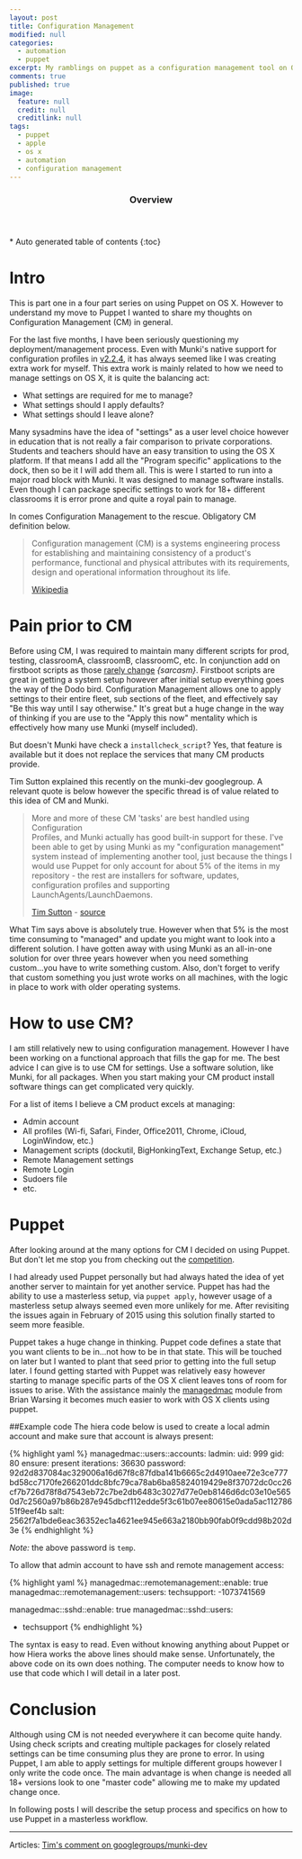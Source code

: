 ```yaml
---
layout: post
title: Configuration Management
modified: null
categories: 
  - automation
  - puppet
excerpt: My ramblings on puppet as a configuration management tool on OS X.
comments: true
published: true
image: 
  feature: null
  credit: null
  creditlink: null
tags: 
  - puppet
  - apple
  - os x
  - automation
  - configuration management
---
```


<section id="table-of-contents" class="toc">
  <header>
    <h3>Overview</h3>
  </header>
<div id="drawer" markdown="1">
*  Auto generated table of contents
{:toc}
</div>
</section><!-- /#table-of-contents -->



# Intro
This is part one in a four part series on using Puppet on OS X. However to understand my move to Puppet I wanted to share my thoughts on Configuration Management (CM) in general.

For the last five months, I have been seriously questioning my deployment/management process. Even with Munki's native support for configuration profiles in [v2.2.4](https://github.com/munki/munki/releases/tag/v2.2.4), it has always seemed like I was creating extra work for myself. This extra work is mainly related to how we need to manage settings on OS X, it is quite the balancing act:

* What settings are required for me to manage?
* What settings should I apply defaults?
* What settings should I leave alone? 

Many sysadmins have the idea of "settings" as a user level choice however in education that is not really a fair comparison to private corporations. Students and teachers should have an easy transition to using the OS X platform. If that means I add all the "Program specific" applications to the dock, then so be it I will add them all. This is were I started to run into a major road block with Munki. It was designed to manage software installs. Even though I can package specific settings to work for 18+ different classrooms it is error prone  and quite a royal pain to manage. 

In comes Configuration Management to the rescue. Obligatory CM definition below. 

> Configuration management (CM) is a systems engineering process for establishing and maintaining consistency of a product's performance, functional and physical attributes with its requirements, design and operational information throughout its life.
> 
> [Wikipedia](en.wikipedia.org/wiki/Configuration_management)
 
# Pain prior to CM
Before using CM, I was required to maintain many different scripts for prod, testing, classroomA, classroomB, classroomC, etc. In conjunction add on firstboot scripts as those [rarely change](https://github.com/rtrouton/rtrouton_scripts/tree/master/rtrouton_scripts/first_boot) *{sarcasm}*. Firstboot scripts are great in getting a system setup however after initial setup everything goes the way of the Dodo bird. Configuration Management allows one to apply settings to their entire fleet, sub sections of the fleet, and effectively say "Be this way until I say otherwise." It's great but a huge change in the way of thinking if you are use to the "Apply this now" mentality which is effectively how many use Munki (myself included).

But doesn't Munki have check a ``installcheck_script``? Yes, that feature is available but it does not replace the services that many CM products provide. 

Tim Sutton explained this recently on the munki-dev googlegroup. A relevant quote is below however the specific thread is of value related to this idea of CM and Munki.

> More and more of these CM 'tasks' are best handled using Configuration  
> Profiles, and Munki actually has good built-in support for these. I've  
> been able to get by using Munki as my "configuration management"  
> system instead of implementing another tool, just because the things I  
> would use Puppet for only account for about 5% of the items in my  
> repository - the rest are installers for software, updates,  
> configuration profiles and supporting LaunchAgents/LaunchDaemons.  
> 
> [Tim Sutton](https://twitter.com/tvsutton) - [source](https://groups.google.com/d/msg/munki-dev/l_T_aZM9TGU/yb-CWZAv7UQJ)

What Tim says above is absolutely true. However when that 5% is the most time consuming to "managed" and update you might want to look into a different solution. I have gotten away with using Munki as an all-in-one solution for over three years however when you need something custom...you have to write something custom. Also, don't forget to verify that custom something you just wrote works on all machines, with the logic in place to work with older operating systems. 

# How to use CM?
I am still relatively new to using configuration management. However I have been working on a functional approach that fills the gap for me. The best advice I can give is to use CM for settings. Use a software solution, like Munki, for all packages. When you start making your CM product install software things can get complicated very quickly. 

For a list of items I believe a CM product excels at managing:

* Admin account
* All profiles (Wi-fi, Safari, Finder, Office2011, Chrome, iCloud, LoginWindow, etc.)
* Management scripts (dockutil, BigHonkingText, Exchange Setup, etc.)
* Remote Management settings
* Remote Login
* Sudoers file
* etc.

# Puppet
After looking around at the many options for CM I decided on using Puppet. But don't let me stop you from checking out the [competition](http://en.wikipedia.org/wiki/Comparison_of_open-source_configuration_management_software).

I had already used Puppet personally but had always hated the idea of yet another server to maintain for yet another service. Puppet has had the ability to use a masterless setup, via ``puppet apply``, however usage of a masterless setup always seemed even more unlikely for me. After revisiting the issues again in February of 2015 using this solution finally started to seem more feasible. 

Puppet takes a huge change in thinking. Puppet code defines a state that you want clients to be in...not how to be in that state. This will be touched on later but I wanted to plant that seed prior to getting into the full setup later. I found getting started with Puppet was relatively easy however starting to manage specific parts of the OS X client leaves tons of room for issues to arise. With the assistance mainly the [managedmac](https://github.com/dayglojesus/managedmac) module from Brian Warsing it becomes much easier to work with OS X clients using puppet.


##Example code
The hiera code below is used to create a local admin account and make sure that account is always present:

{% highlight yaml %}
managedmac::users::accounts:
  ladmin:
    uid: 999
    gid: 80
    ensure: present
    iterations: 36630
    password: 92d2d837084ac329006a16d67f8c87fdba141b6665c2d4910aee72e3ce777bd58cc7170fe266201ddc8bfc79ca78ab6ba85824019429e8f37072dc0cc26cf7b726d78f8d7543eb72c7be2db6483c3027d77e0eb8146d6dc03e10e5650d7c2560a97b86b287e945dbcf112edde5f3c61b07ee80615e0ada5ac11278651f9eef4b
    salt: 2562f7a1bde6eac36352ec1a4621ee945e663a2180bb90fab0f9cdd98b202d3e
{% endhighlight %}

*Note:* the above password is ``temp``. 


To allow that admin account to have ssh and remote management access:

{% highlight yaml %}
managedmac::remotemanagement::enable: true
managedmac::remotemanagement::users:
  techsupport: -1073741569

managedmac::sshd::enable: true
managedmac::sshd::users:
   - techsupport
{% endhighlight %}

The syntax is easy to read. Even without knowing anything about Puppet or how Hiera works the above lines should make sense. Unfortunately, the above code on its own does nothing. The computer needs to know how to use that code which I will detail in a later post.

# Conclusion
Although using CM is not needed everywhere it can become quite handy. Using check scripts and creating multiple packages for closely related settings can be time consuming plus they are prone to error. In using Puppet, I am able to apply settings for multiple different groups however I only write the code once. The main advantage is when change is needed all 18+ versions look to one "master code" allowing me to make my updated change once.

In following posts I will describe the setup process and specifics on how to use Puppet in a masterless workflow.

---

Articles:
[Tim's comment on googlegroups/munki-dev](https://groups.google.com/d/msg/munki-dev/l_T_aZM9TGU/yb-CWZAv7UQJ)